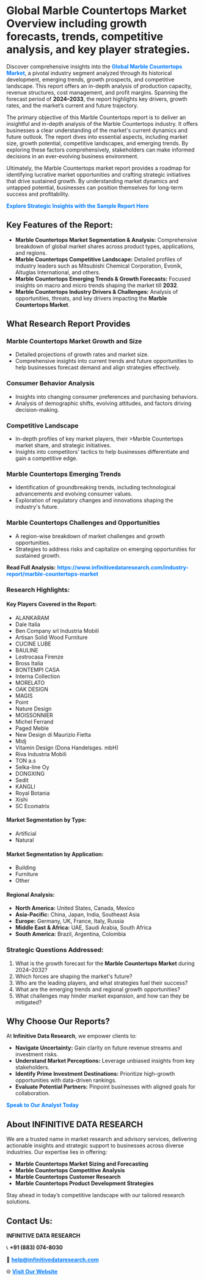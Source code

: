 <h1>Global Marble Countertops Market Overview including growth forecasts, trends, competitive analysis, and key player strategies.</h1>
<p>
Discover comprehensive insights into the 
<a href="https://www.infinitivedataresearch.com/industry-report/marble-countertops-market" rel="dofollow" style="color: #007BFF; text-decoration: none;"><strong>Global Marble Countertops Market</strong></a>, a pivotal industry segment analyzed through its historical development, emerging trends, growth prospects, and competitive landscape. This report offers an in-depth analysis of production capacity, revenue structures, cost management, and profit margins. Spanning the forecast period of <strong>2024–2033</strong>, the report highlights key drivers, growth rates, and the market’s current and future trajectory.
</p>
<p>
The primary objective of this Marble Countertops report is to deliver an insightful and in-depth analysis of the Marble Countertops industry. It offers businesses a clear understanding of the market's current dynamics and future outlook. The report dives into essential aspects, including market size, growth potential, competitive landscapes, and emerging trends. By exploring these factors comprehensively, stakeholders can make informed decisions in an ever-evolving business environment.
</p>
<p>
Ultimately, the Marble Countertops market report provides a roadmap for identifying lucrative market opportunities and crafting strategic initiatives that drive sustained growth. By understanding market dynamics and untapped potential, businesses can position themselves for long-term success and profitability.
</p>
<p>
<a href="https://www.infinitivedataresearch.com/request-sample/reportId=106010" style="color: #007BFF; text-decoration: none;"><strong>Explore Strategic Insights with the Sample Report Here</strong></a>
</p>

<h2>Key Features of the Report:</h2>
<ul>
<li><strong>Marble Countertops Market Segmentation & Analysis:</strong> Comprehensive breakdown of global market shares across product types, applications, and regions.</li>
<li><strong>Marble Countertops Competitive Landscape:</strong> Detailed profiles of industry leaders such as Mitsubishi Chemical Corporation, Evonik, Altuglas International, and others.</li>
<li><strong>Marble Countertops Emerging Trends & Growth Forecasts:</strong> Focused insights on macro and micro trends shaping the market till <strong>2032</strong>.</li>
<li><strong>Marble Countertops Industry Drivers & Challenges:</strong> Analysis of opportunities, threats, and key drivers impacting the <strong>Marble Countertops Market</strong>.</li>
</ul>

<h2>What Research Report Provides</h2>
<h3>Marble Countertops Market Growth and Size</h3>
<ul>
<li>Detailed projections of growth rates and market size.</li>
<li>Comprehensive insights into current trends and future opportunities to help businesses forecast demand and align strategies effectively.</li>
</ul>

<h3>Consumer Behavior Analysis</h3>
<ul>
<li>Insights into changing consumer preferences and purchasing behaviors.</li>
<li>Analysis of demographic shifts, evolving attitudes, and factors driving decision-making.</li>
</ul>

<h3>Competitive Landscape</h3>
<ul>
<li>In-depth profiles of key market players, their >Marble Countertops market share, and strategic initiatives.</li>
<li>Insights into competitors' tactics to help businesses differentiate and gain a competitive edge.</li>
</ul>

<h3>Marble Countertops Emerging Trends</h3>
<ul>
<li>Identification of groundbreaking trends, including technological advancements and evolving consumer values.</li>
<li>Exploration of regulatory changes and innovations shaping the industry's future.</li>
</ul>

<h3>Marble Countertops Challenges and Opportunities</h3>
<ul>
<li>A region-wise breakdown of market challenges and growth opportunities.</li>
<li>Strategies to address risks and capitalize on emerging opportunities for sustained growth.</li>
</ul>
<p><strong>Read Full Analysis:</strong> <a href="https://www.infinitivedataresearch.com/industry-report/marble-countertops-market" rel="dofollow" style="color: #007BFF; text-decoration: none;"><strong>https://www.infinitivedataresearch.com/industry-report/marble-countertops-market</strong></a></p>
<h3>Research Highlights:</h3>
<h4>Key Players Covered in the Report:</h4>
<ul><li>ALANKARAM</li><li>Dale Italia</li><li>Ben Company srl Industria Mobili</li><li>Artisan Solid Wood Furniture</li><li>CUCINE LUBE</li><li>BAULINE</li><li>Lestrocasa Firenze</li><li>Bross Italia</li><li>BONTEMPI CASA</li><li>Interna Collection</li><li>MORELATO</li><li>OAK DESIGN</li><li>MAGIS</li><li>Point</li><li>Nature Design</li><li>MOISSONNIER</li><li>Michel Ferrand</li><li>Paged Meble</li><li>New Design di Maurizio Fietta</li><li>Midj</li><li>Vitamin Design (Dona Handelsges. mbH)</li><li>Riva Industria Mobili</li><li>TON a.s</li><li>Selka-line Oy</li><li>DONGXING</li><li>Sedit</li><li>KANGLI</li><li>Royal Botania</li><li>Xishi</li><li>SC Ecomatrix</li></ul>
<h4>Market Segmentation by Type:</h4>
<ul><li>Artificial</li><li>Natural</li></ul>
<h4>Market Segmentation by Application:</h4>
<ul><li>Building</li><li>Furniture</li><li>Other</li></ul>

<h4>Regional Analysis:</h4>
<ul>
<li><strong>North America:</strong> United States, Canada, Mexico</li>
<li><strong>Asia-Pacific:</strong> China, Japan, India, Southeast Asia</li>
<li><strong>Europe:</strong> Germany, UK, France, Italy, Russia</li>
<li><strong>Middle East & Africa:</strong> UAE, Saudi Arabia, South Africa</li>
<li><strong>South America:</strong> Brazil, Argentina, Colombia</li>
</ul>

<h3>Strategic Questions Addressed:</h3>
<ol>
<li>What is the growth forecast for the <strong>Marble Countertops Market</strong> during 2024–2032?</li>
<li>Which forces are shaping the market's future?</li>
<li>Who are the leading players, and what strategies fuel their success?</li>
<li>What are the emerging trends and regional growth opportunities?</li>
<li>What challenges may hinder market expansion, and how can they be mitigated?</li>
</ol>

<h2>Why Choose Our Reports?</h2>
<p>At <strong>Infinitive Data Research</strong>, we empower clients to:</p>
<ul>
<li><strong>Navigate Uncertainty:</strong> Gain clarity on future revenue streams and investment risks.</li>
<li><strong>Understand Market Perceptions:</strong> Leverage unbiased insights from key stakeholders.</li>
<li><strong>Identify Prime Investment Destinations:</strong> Prioritize high-growth opportunities with data-driven rankings.</li>
<li><strong>Evaluate Potential Partners:</strong> Pinpoint businesses with aligned goals for collaboration.</li>
</ul>
<p><a href="https://www.infinitivedataresearch.com/industry-report/marble-countertops-market" rel="dofollow" style="color: #007BFF; text-decoration: none;"><strong>Speak to Our Analyst Today</strong></a></p>

<h2>About INFINITIVE DATA RESEARCH</h2>
<p>We are a trusted name in market research and advisory services, delivering actionable insights and strategic support to businesses across diverse industries. Our expertise lies in offering:</p>
<ul>
<li><strong>Marble Countertops Market Sizing and Forecasting</strong></li>
<li><strong>Marble Countertops Competitive Analysis</strong></li>
<li><strong>Marble Countertops Customer Research</strong></li>
<li><strong>Marble Countertops Product Development Strategies</strong></li>
</ul>
<p>Stay ahead in today’s competitive landscape with our tailored research solutions.</p>

<h2>Contact Us:</h2>
<p><strong>INFINITIVE DATA RESEARCH</strong></p>
<p>📞 <strong>+91 (883) 074-8030</strong></p>
<p>📧 <strong><a href="mailto:help@infinitivedataresearch.com" style="color: #007BFF;">help@infinitivedataresearch.com</a></strong></p>
<p>🌐 <strong><a href="https://www.infinitivedataresearch.com" rel="dofollow" style="color: #007BFF;">Visit Our Website</a></strong></p>